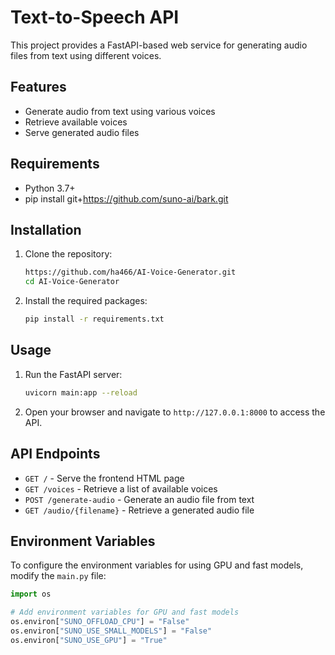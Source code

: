 # Text-to-Speech API

This project provides a FastAPI-based web service for generating audio files from text using different voices.

## Features

- Generate audio from text using various voices
- Retrieve available voices
- Serve generated audio files

## Requirements

- Python 3.7+
- pip install git+https://github.com/suno-ai/bark.git

## Installation

1. Clone the repository:

    ```sh
    https://github.com/ha466/AI-Voice-Generator.git
    cd AI-Voice-Generator
    ```

2. Install the required packages:

    ```sh
    pip install -r requirements.txt
    ```

## Usage

1. Run the FastAPI server:

    ```sh
    uvicorn main:app --reload
    ```

2. Open your browser and navigate to `http://127.0.0.1:8000` to access the API.

## API Endpoints

- `GET /` - Serve the frontend HTML page
- `GET /voices` - Retrieve a list of available voices
- `POST /generate-audio` - Generate an audio file from text
- `GET /audio/{filename}` - Retrieve a generated audio file

## Environment Variables

To configure the environment variables for using GPU and fast models, modify the `main.py` file:

```python
import os

# Add environment variables for GPU and fast models
os.environ["SUNO_OFFLOAD_CPU"] = "False"
os.environ["SUNO_USE_SMALL_MODELS"] = "False"
os.environ["SUNO_USE_GPU"] = "True"



